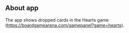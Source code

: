 ## About app

 The app shows dropped cards in the Hearts game (https://boardgamearena.com/gamepanel?game=hearts).
